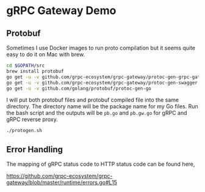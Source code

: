 # gRPC Gateway Demo

## Protobuf

Sometimes I use Docker images to run proto compilation but it seems quite easy to do it on Mac with
brew. 

```bash
cd $GOPATH/src
brew install protobuf
go get -u -v github.com/grpc-ecosystem/grpc-gateway/protoc-gen-grpc-gateway
go get -u -v github.com/grpc-ecosystem/grpc-gateway/protoc-gen-swagger
go get -u -v github.com/golang/protobuf/protoc-gen-go
```

I will put both protobuf files and protobuf compiled file into the same directory. The directory
name will be the package name for my Go files. Run the bash script and the outputs will be `pb.go`
and `pb.gw.go` for gRPC and gRPC reverse proxy.

```
./protogen.sh
```

## Error Handling

The mapping of gRPC status code to HTTP status code can be found here,

https://github.com/grpc-ecosystem/grpc-gateway/blob/master/runtime/errors.go#L15
